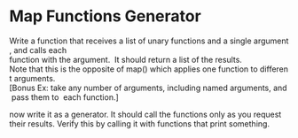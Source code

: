 # Map Functions Generator

Write a function that receives a list of unary functions and a single argument, and calls each 
function with the argument.  It should return a list of the results. 
Note that this is the opposite of map() which applies one function to different arguments. 
 
[Bonus Ex: take any number of arguments, including named arguments, and pass them to 
each function.] 

now write it as a generator. It should call the functions only as you request 
their results. Verify this by calling it with functions that print something. 
